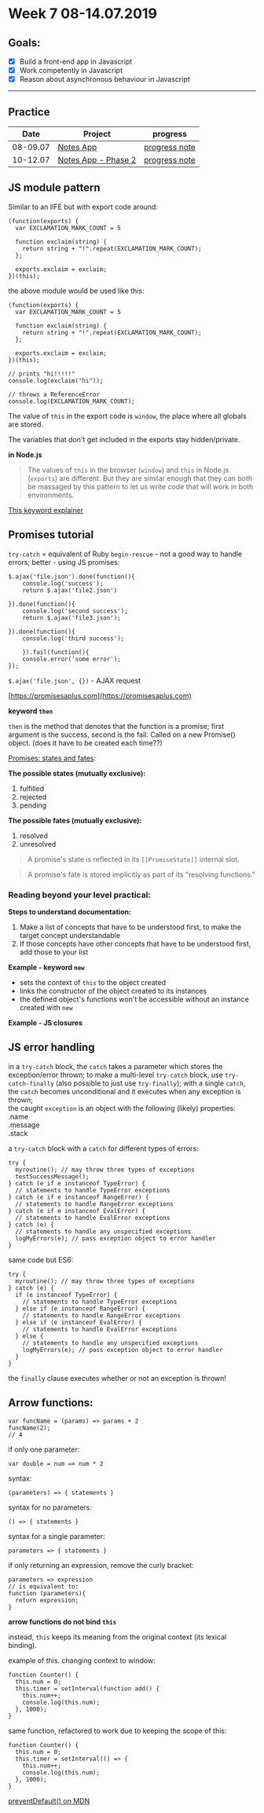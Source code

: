 # Week 7 08-14.07.2019

## Goals:

- [x] Build a front-end app in Javascript
- [x] Work competently in Javascript
- [x] Reason about asynchronous behaviour in Javascript

---

## Practice

Date | Project | progress
--- | --- | ---
08-09.07 | [Notes App](https://github.com/rachjgriff/note-app) | [progress note]()
10-12.07 | [Notes App - Phase 2](https://github.com/aniasobo/notes-app) | [progress note]()



## JS module pattern

Similar to an IIFE but with export code around:

```
(function(exports) {
  var EXCLAMATION_MARK_COUNT = 5

  function exclaim(string) {
    return string + "!".repeat(EXCLAMATION_MARK_COUNT);
  };

  exports.exclaim = exclaim;
})(this);
```

the above module would be used like this:

```
(function(exports) {
  var EXCLAMATION_MARK_COUNT = 5

  function exclaim(string) {
    return string + "!".repeat(EXCLAMATION_MARK_COUNT);
  };

  exports.exclaim = exclaim;
})(this);

// prints "hi!!!!!"
console.log(exclaim("hi"));

// throws a ReferenceError
console.log(EXCLAMATION_MARK_COUNT);
```

The value of `this` in the export code is `window`, the place where all globals are stored.

The variables that don't get included in the exports stay hidden/private.

**in Node.js**

> The values of `this` in the browser (`window`) and `this` in Node.js (`exports`) are different. But they are similar enough that they can both be massaged by this pattern to let us write code that will work in both environments.


[This keyword explainer](https://itnext.io/the-this-keyword-in-javascript-demystified-c389c92de26d)


## Promises tutorial

`try-catch` = equivalent of Ruby `begin-rescue` - not a good way to handle errors; better - using JS promises:

```
$.ajax('file.json').done(function(){
	console.log('success');
	return $.ajax('file2.json')
	
}).done(function(){
	console.log('second success');
	return $.ajax('file3.json');
	
}).done(function(){
	console.log('third success');
	
	}).fail(function(){
	console.error('some error');
});
```


`$.ajax('file.json', {})` - AJAX request

[https://promisesaplus.com](https://promisesaplus.com)  

**keyword `then`**

`then` is the method that denotes that the function is a promise; first argument is the success, second is the fail. Called on a new Promise() object. (does it have to be created each time??)

[Promises: states and fates](https://github.com/domenic/promises-unwrapping/blob/master/docs/states-and-fates.md):  

**The possible states (mutually exclusive):**

1. fulfilled
2. rejected
3. pending  

**The possible fates (mutually exclusive):**

1. resolved
2. unresolved

> A promise's state is reflected in its `[[PromiseState]]` internal slot.

> A promise's fate is stored implicitly as part of its "resolving functions."


### Reading beyond your level practical:

**Steps to understand documentation:**

1. Make a list of concepts that have to be understood first, to make the target concept understandable
2. If those concepts have other concepts that have to be understood first, add those to your list

**Example - keyword `new`**

- sets the context of `this` to the object created
- links the constructor of the object created to its instances
- the defined object's functions won't be accessible without an instance created with `new`

**Example - JS closures**


## JS error handling

in a `try-catch` block, the `catch` takes a parameter which stores the exception/error thrown;
to make a multi-level `try-catch` block, use `try-catch-finally` (also possible to just use `try-finally`); 
with a single `catch`, the `catch` becomes unconditional and it executes when any exception is thrown;   
the caught `exception` is an object with the following (likely) properties:  
.name  
.message  
.stack  

a `try-catch` block with a `catch` for different types of errors:

```
try {
  myroutine(); // may throw three types of exceptions
  testSuccessMessage();
} catch (e if e instanceof TypeError) {
  // statements to handle TypeError exceptions
} catch (e if e instanceof RangeError) {
  // statements to handle RangeError exceptions
} catch (e if e instanceof EvalError) {
  // statements to handle EvalError exceptions
} catch (e) {
  // statements to handle any unspecified exceptions
  logMyErrors(e); // pass exception object to error handler
}
```

same code but ES6:

```
try {
  myroutine(); // may throw three types of exceptions
} catch (e) {
  if (e instanceof TypeError) {
    // statements to handle TypeError exceptions
  } else if (e instanceof RangeError) {
    // statements to handle RangeError exceptions
  } else if (e instanceof EvalError) {
    // statements to handle EvalError exceptions
  } else {
    // statements to handle any unspecified exceptions
    logMyErrors(e); // pass exception object to error handler
  }
}
```

the `finally` clause executes whether or not an exception is thrown!
 
 
## Arrow functions:

```
var funcName = (params) => params + 2
funcName(2);
// 4
```

if only one parameter:

```
var double = num => num * 2
```

syntax:

```
(parameters) => { statements }
```

syntax for no parameters:

```
() => { statements }
```

syntax for a single parameter:

```
parameters => { statements }
```

if only returning an expression, remove the curly bracket:

```
parameters => expression
// is equivalent to:
function (parameters){
  return expression;
}
```

**arrow functions do not bind `this`**

instead, `this` keeps its meaning from the original context (its lexical binding).

example of this. changing context to window:

```
function Counter() {
  this.num = 0;
  this.timer = setInterval(function add() {
    this.num++;
    console.log(this.num);
  }, 1000);
}
```

same function, refactored to work due to keeping the scope of this:

```
function Counter() {
  this.num = 0;
  this.timer = setInterval(() => {
    this.num++;
    console.log(this.num);
  }, 1000);
}
```

[preventDefault() on MDN](https://developer.mozilla.org/en-US/docs/Web/API/Event/preventDefault)
